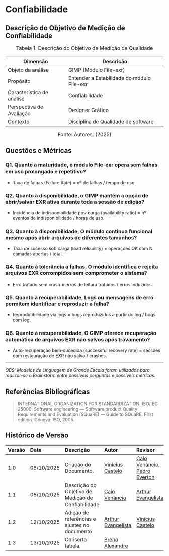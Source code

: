 # Confiabilidade

## Descrição do Objetivo de Medição de Confiabilidade


<font size="3"><p style="text-align: center">Tabela 1: Descrição do Objetivo de Medição de Qualidade</p></font>

|        Dimensão           |                   Descrição                     |
| ------------------------- | ----------------------------------------------- |
| Objeto da análise         | GIMP (Módulo File-exr)                          |
| Propósito                 | Entender a Estabilidade do módulo File-exr      |
| Característica de análise | Confiabilidade                                  | 
| Perspectiva de Avaliação  | Designer Gráfico                                |
| Contexto                  | Disciplina de Qualidade de software             |

<font size="3"><p style="text-align: center">Fonte: Autores. (2025)</p></font>

## Questões e Métricas

### Q1. Quanto à maturidade, o módulo File-exr opera sem falhas em uso prolongado e repetitivo?

- Taxa de falhas (Failure Rate) = nº de falhas / tempo de uso.

### Q2. Quanto à disponibilidade, o GIMP mantém a opção de abrir/salvar EXR ativa durante toda a sessão de edição?

- Incidência de indisponibilidade pós-carga (availability ratio) = nº eventos de indisponibilidade / horas de uso.

### Q3. Quanto à disponibilidade, O módulo continua funcional mesmo após abrir arquivos de diferentes tamanhos?

- Taxa de sucesso sob carga (load reliability) = operações OK com N camadas abertas / total.

### Q4. Quanto à tolerância a falhas, O módulo identifica e rejeita arquivos EXR corrompidos sem comprometer o sistema?

- Erro tratado sem crash  = erros de leitura tratados / erros induzidos.

### Q5. Quanto à recuperabilidade, Logs ou mensagens de erro permitem identificar e reproduzir a falha?

- Reprodutibilidade via logs = bugs reproduzidos a partir do log / bugs com log.

### Q6. Quanto à recuperabilidade, O GIMP oferece recuperação automática de arquivos EXR não salvos após travamento?

- Auto-recuperação bem-sucedida (successful recovery rate) = sessões com restauração de EXR não salvo / crashes.

---

*OBS: Modelos de Linguagem de Grande Escala foram utilizados para realizar-se o Brainstorm entre possíveis perguntas e possíveis métricas.*

## Referências Bibliográficas

> INTERNATIONAL ORGANIZATION FOR STANDARDIZATION. ISO/IEC 25000: Software engineering — Software product Quality Requirements and Evaluation (SQuaRE) — Guide to SQuaRE. First edition. Geneva: ISO, 2005.


## **Histórico de Versão**

| Versão | Data       | Descrição                                         | Autor          | Revisor          |
| :----- | :--------- | :------------------------------------------------ | :------------- | :--------------- |
| 1.0    | 08/10/2025 | Criação do Documento.                             |[Vinicius Castelo](https://github.com/Vini47)| [Caio Venâncio](https://www.github.com/caio-venancio), [Pedro Everton](https://github.com/pedroeverton217) |
| 1.1    | 08/10/2025 | Descrição do Objetivo de Medição de Confiabilidade| [Caio Venâncio](https://www.github.com/caio-venancio) | [Arthur Evangelista](https://www.github.com/arthurevg) |
| 1.2 | 12/10/2025 | Adição de referências e ajustes no documento| [Arthur Evangelista](https://www.github.com/arthurevg) |[Vinicius Castelo](https://github.com/Vini47)|
| 1.3 | 13/10/2025| Conserta tabela. | [Breno Alexandre](https://github.com/brenoalexandre0) | |
